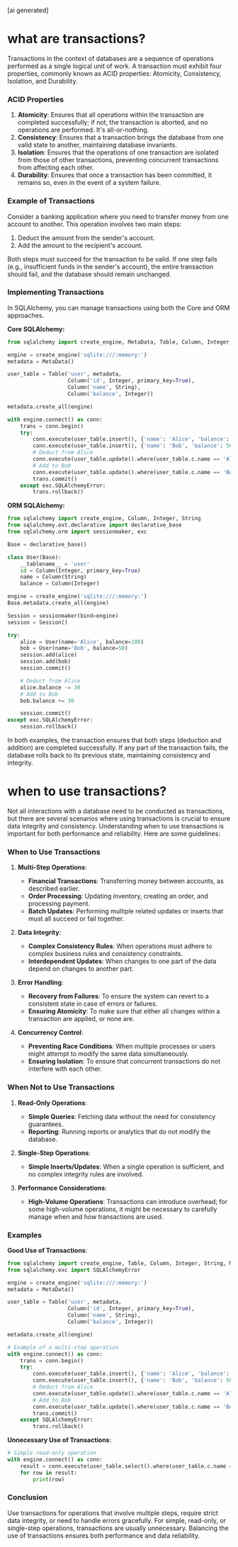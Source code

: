 [ai generated]
# what are transactions?

Transactions in the context of databases are a sequence of operations performed as a single logical unit of work. A transaction must exhibit four properties, commonly known as ACID properties: Atomicity, Consistency, Isolation, and Durability.

### ACID Properties

1. **Atomicity**: Ensures that all operations within the transaction are completed successfully; if not, the transaction is aborted, and no operations are performed. It's all-or-nothing.
2. **Consistency**: Ensures that a transaction brings the database from one valid state to another, maintaining database invariants.
3. **Isolation**: Ensures that the operations of one transaction are isolated from those of other transactions, preventing concurrent transactions from affecting each other.
4. **Durability**: Ensures that once a transaction has been committed, it remains so, even in the event of a system failure.

### Example of Transactions

Consider a banking application where you need to transfer money from one account to another. This operation involves two main steps:
1. Deduct the amount from the sender's account.
2. Add the amount to the recipient's account.

Both steps must succeed for the transaction to be valid. If one step fails (e.g., insufficient funds in the sender's account), the entire transaction should fail, and the database should remain unchanged.

### Implementing Transactions

In SQLAlchemy, you can manage transactions using both the Core and ORM approaches.

**Core SQLAlchemy:**
```python
from sqlalchemy import create_engine, MetaData, Table, Column, Integer, String, exc

engine = create_engine('sqlite:///:memory:')
metadata = MetaData()

user_table = Table('user', metadata,
                   Column('id', Integer, primary_key=True),
                   Column('name', String),
                   Column('balance', Integer))

metadata.create_all(engine)

with engine.connect() as conn:
    trans = conn.begin()
    try:
        conn.execute(user_table.insert(), {'name': 'Alice', 'balance': 100})
        conn.execute(user_table.insert(), {'name': 'Bob', 'balance': 50})
        # Deduct from Alice
        conn.execute(user_table.update().where(user_table.c.name == 'Alice').values(balance=user_table.c.balance - 30))
        # Add to Bob
        conn.execute(user_table.update().where(user_table.c.name == 'Bob').values(balance=user_table.c.balance + 30))
        trans.commit()
    except exc.SQLAlchemyError:
        trans.rollback()
```

**ORM SQLAlchemy:**
```python
from sqlalchemy import create_engine, Column, Integer, String
from sqlalchemy.ext.declarative import declarative_base
from sqlalchemy.orm import sessionmaker, exc

Base = declarative_base()

class User(Base):
    __tablename__ = 'user'
    id = Column(Integer, primary_key=True)
    name = Column(String)
    balance = Column(Integer)

engine = create_engine('sqlite:///:memory:')
Base.metadata.create_all(engine)

Session = sessionmaker(bind=engine)
session = Session()

try:
    alice = User(name='Alice', balance=100)
    bob = User(name='Bob', balance=50)
    session.add(alice)
    session.add(bob)
    session.commit()

    # Deduct from Alice
    alice.balance -= 30
    # Add to Bob
    bob.balance += 30

    session.commit()
except exc.SQLAlchemyError:
    session.rollback()
```

In both examples, the transaction ensures that both steps (deduction and addition) are completed successfully. If any part of the transaction fails, the database rolls back to its previous state, maintaining consistency and integrity.


# when to use transactions?

Not all interactions with a database need to be conducted as transactions, but there are several scenarios where using transactions is crucial to ensure data integrity and consistency. Understanding when to use transactions is important for both performance and reliability. Here are some guidelines:

### When to Use Transactions

1. **Multi-Step Operations**:
   - **Financial Transactions**: Transferring money between accounts, as described earlier.
   - **Order Processing**: Updating inventory, creating an order, and processing payment.
   - **Batch Updates**: Performing multiple related updates or inserts that must all succeed or fail together.

2. **Data Integrity**:
   - **Complex Consistency Rules**: When operations must adhere to complex business rules and consistency constraints.
   - **Interdependent Updates**: When changes to one part of the data depend on changes to another part.

3. **Error Handling**:
   - **Recovery from Failures**: To ensure the system can revert to a consistent state in case of errors or failures.
   - **Ensuring Atomicity**: To make sure that either all changes within a transaction are applied, or none are.

4. **Concurrency Control**:
   - **Preventing Race Conditions**: When multiple processes or users might attempt to modify the same data simultaneously.
   - **Ensuring Isolation**: To ensure that concurrent transactions do not interfere with each other.

### When Not to Use Transactions

1. **Read-Only Operations**:
   - **Simple Queries**: Fetching data without the need for consistency guarantees.
   - **Reporting**: Running reports or analytics that do not modify the database.

2. **Single-Step Operations**:
   - **Simple Inserts/Updates**: When a single operation is sufficient, and no complex integrity rules are involved.

3. **Performance Considerations**:
   - **High-Volume Operations**: Transactions can introduce overhead; for some high-volume operations, it might be necessary to carefully manage when and how transactions are used.

### Examples

**Good Use of Transactions**:
```python
from sqlalchemy import create_engine, Table, Column, Integer, String, MetaData
from sqlalchemy.exc import SQLAlchemyError

engine = create_engine('sqlite:///:memory:')
metadata = MetaData()

user_table = Table('user', metadata,
                   Column('id', Integer, primary_key=True),
                   Column('name', String),
                   Column('balance', Integer))

metadata.create_all(engine)

# Example of a multi-step operation
with engine.connect() as conn:
    trans = conn.begin()
    try:
        conn.execute(user_table.insert(), {'name': 'Alice', 'balance': 100})
        conn.execute(user_table.insert(), {'name': 'Bob', 'balance': 50})
        # Deduct from Alice
        conn.execute(user_table.update().where(user_table.c.name == 'Alice').values(balance=user_table.c.balance - 30))
        # Add to Bob
        conn.execute(user_table.update().where(user_table.c.name == 'Bob').values(balance=user_table.c.balance + 30))
        trans.commit()
    except SQLAlchemyError:
        trans.rollback()
```

**Unnecessary Use of Transactions**:
```python
# Simple read-only operation
with engine.connect() as conn:
    result = conn.execute(user_table.select().where(user_table.c.name == 'Alice')).fetchall()
    for row in result:
        print(row)
```

### Conclusion

Use transactions for operations that involve multiple steps, require strict data integrity, or need to handle errors gracefully. For simple, read-only, or single-step operations, transactions are usually unnecessary. Balancing the use of transactions ensures both performance and data reliability.
